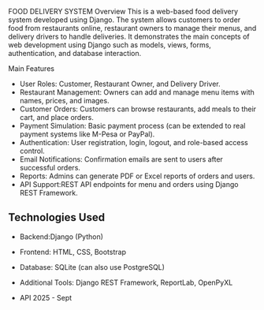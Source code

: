 FOOD DELIVERY SYSTEM
 Overview
This is a web-based food delivery system developed using Django. The system allows customers to order food from restaurants online, restaurant owners to manage their menus, and delivery drivers to handle deliveries. It demonstrates the main concepts of web development using Django such as models, views, forms, authentication, and database interaction.

 Main Features
- User Roles: Customer, Restaurant Owner, and Delivery Driver.
- Restaurant Management: Owners can add and manage menu items with names, prices, and images.
- Customer Orders: Customers can browse restaurants, add meals to their cart, and place orders.
- Payment Simulation: Basic payment process (can be extended to real payment systems like M-Pesa or PayPal).
- Authentication: User registration, login, logout, and role-based access control.
- Email Notifications: Confirmation emails are sent to users after successful orders.
- Reports: Admins can generate PDF or Excel reports of orders and users.
- API Support:REST API endpoints for menu and orders using Django REST Framework.

## Technologies Used
- Backend:Django (Python)
- Frontend: HTML, CSS, Bootstrap
- Database: SQLite (can also use PostgreSQL)
- Additional Tools: Django REST Framework, ReportLab, OpenPyXL


- API 2025 - Sept

